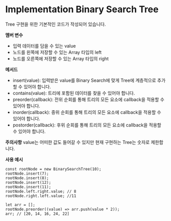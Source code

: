 # Implementation Binary Search Tree

Tree 구현을 위한 기본적인 코드가 작성되어 있습니다.

**멤버 변수**

- 입력 데이터를 담을 수 있는 value
- 노드를 왼쪽에 저장할 수 있는 Array 타입의 left
- 노드를 오른쪽에 저장할 수 있는 Array 타입의 right

**메서드**

- insert(value): 입력받은 value를 Binary Search에 맞게 Tree에 계층적으로 추가할 수 있어야 합니다.
- contains(value): 트리에 포함된 데이터를 찾을 수 있어야 합니다.
- preorder(callback): 전위 순회를 통해 트리의 모든 요소에 callback을 적용할 수 있어야 합니다.
- inorder(callback): 중위 순회를 통해 트리의 모든 요소에 callback을 적용할 수 있어야 합니다.
- postorder(callback): 후위 순회를 통해 트리의 모든 요소에 callback을 적용할 수 있어야 합니다.

**주의사항**
value는 어떠한 값도 들어갈 수 있지만 현재 구현하는 Tree는 숫자로 제한합니다.

**사용 예시**

```
const rootNode = new BinarySearchTree(10);
rootNode.insert(7);
rootNode.insert(8);
rootNode.insert(12);
rootNode.insert(11);
rootNode.left.right.value; // 8
rootNode.right.left.value; //11

let arr = [];
rootNode.preorder((value) => arr.push(value * 2));
arr; // [20, 14, 16, 24, 22]
```

